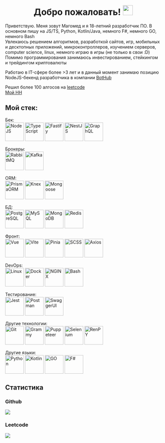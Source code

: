 <h1 align="center">Добро пожаловать!
<img src="https://github.com/blackcater/blackcater/raw/main/images/Hi.gif" height="32"/></h1>

Приветствую. Меня зовут Магомед и я 18-летний разработчик ПО. В основном пишу на JS/TS, Python, Kotlin/Java, немного F#, немного GO, немного Bash<br />
Увлекаюсь решением алгоритмов, разработкой сайтов, игр, мобильных и десктопных приложений, микроконтроллеров, изучением серверов, computer science, linux, немного играю в игры (не только в свои :D)<br />
Помимо программирования занимаюсь инвестированием, стейкингом и трейдингом криптовалюты

Работаю в IT-сфере более >3 лет и в данный момент занимаю позицию NodeJS-бекенд разработчика в компании [BotHub](https://bothub.chat/about-us)

Решил более 100 алгосов на [leetcode](https://leetcode.com/magomed-r) <br />
[Мой HH](https://hh.ru/resume/45acec3bff0d4237350039ed1f57703449325a)

## Мой стек:
Бек:<br />
<img src="https://cdn.jsdelivr.net/gh/devicons/devicon@latest/icons/nodejs/nodejs-original.svg" title="NodeJS" width="60" height="60" />
<img src="https://cdn.jsdelivr.net/gh/devicons/devicon@latest/icons/typescript/typescript-original.svg" title="TypeScript" width="60" height="60" />
<img src="https://cdn.jsdelivr.net/gh/devicons/devicon@latest/icons/fastify/fastify-original.svg" title="Fastify" width="60" height="60" />
<img src="https://cdn.jsdelivr.net/gh/devicons/devicon@latest/icons/nestjs/nestjs-original.svg" title="NestJS" width="60" height="60" />
<img src="https://cdn.jsdelivr.net/gh/devicons/devicon@latest/icons/graphql/graphql-plain.svg" title="GraphQL" width="60" height="60" />


Брокеры:<br />
<img src="https://cdn.jsdelivr.net/gh/devicons/devicon@latest/icons/rabbitmq/rabbitmq-original.svg" title="RabbitMQ" width="60" height="60" />
<img src="https://cdn.jsdelivr.net/gh/devicons/devicon@latest/icons/apachekafka/apachekafka-original.svg" title="Kafka" width="60" height="60" />


ORM:<br />
<img src="https://cdn.jsdelivr.net/gh/devicons/devicon@latest/icons/prisma/prisma-original.svg" title="PrismaORM" width="60" height="60" />
<img src="https://cdn.jsdelivr.net/gh/devicons/devicon@latest/icons/knexjs/knexjs-original.svg" title="Knex" width="60" height="60" />
<img src="https://cdn.jsdelivr.net/gh/devicons/devicon@latest/icons/mongoose/mongoose-original-wordmark.svg" title="Mongoose" width="60" height="60" />

БД:<br/>
<img src="https://cdn.jsdelivr.net/gh/devicons/devicon@latest/icons/postgresql/postgresql-original.svg" title="PostgreSQL" width="60" height="60" />
<img src="https://cdn.jsdelivr.net/gh/devicons/devicon@latest/icons/mysql/mysql-original-wordmark.svg" title="MySQL" width="60" height="60" />
<img src="https://cdn.jsdelivr.net/gh/devicons/devicon@latest/icons/mongodb/mongodb-original-wordmark.svg" title="MongoDB" width="60" height="60" />
<img src="https://cdn.jsdelivr.net/gh/devicons/devicon@latest/icons/redis/redis-original.svg" title="Redis" width="60" height="60" />

Фронт:<br />
<img src="https://cdn.jsdelivr.net/gh/devicons/devicon@latest/icons/vuejs/vuejs-original.svg" title="Vue" width="60" height="60" />
<img src="https://cdn.jsdelivr.net/gh/devicons/devicon@latest/icons/vitejs/vitejs-original.svg" title="Vite" width="60" height="60" />
<img src="https://upload.wikimedia.org/wikipedia/commons/1/1c/Pinialogo.svg" title="Pinia" width="60" height="60" />
<img src="https://cdn.jsdelivr.net/gh/devicons/devicon@latest/icons/sass/sass-original.svg" title="SCSS" width="60" height="60" />
<img src="https://cdn.jsdelivr.net/gh/devicons/devicon@latest/icons/axios/axios-plain.svg" title="Axios" width="60" height="60" />

DevOps:<br/>
<img src="https://cdn.jsdelivr.net/gh/devicons/devicon@latest/icons/linux/linux-original.svg" title="Linux" width="60" height="60" />
<img src="https://cdn.jsdelivr.net/gh/devicons/devicon@latest/icons/docker/docker-original.svg" title="Docker" width="60" height="60" />
<img src="https://cdn.jsdelivr.net/gh/devicons/devicon@latest/icons/nginx/nginx-original.svg" title="NGINX" width="60" height="60" />
<img src="https://cdn.jsdelivr.net/gh/devicons/devicon@latest/icons/bash/bash-original.svg" title="Bash" width="60" height="60" />

Тестирование:<br />
<img src="https://cdn.jsdelivr.net/gh/devicons/devicon@latest/icons/jest/jest-plain.svg" title="Jest" width="60" height="60" />
<img src="https://cdn.jsdelivr.net/gh/devicons/devicon@latest/icons/postman/postman-original.svg" title="Postman" width="60" height="60" />
<img src="https://cdn.jsdelivr.net/gh/devicons/devicon@latest/icons/swagger/swagger-original.svg" title="SwaggerUI" width="60" height="60" />

Другие технологии:<br />
<img src="https://cdn.jsdelivr.net/gh/devicons/devicon@latest/icons/git/git-original.svg" title="Git" width="60" height="60" />
<img src="https://grammy.dev/images/Y.svg" title="Grammy" width="60" height="60" />
<img src="https://www.vectorlogo.zone/logos/pptrdev/pptrdev-icon.svg" title="Puppeteer" width="60" height="60" />
<img src="https://cdn.jsdelivr.net/gh/devicons/devicon@latest/icons/selenium/selenium-original.svg" title="Selenium" width="60" height="60" />
<img src="https://cdn.jsdelivr.net/gh/devicons/devicon@latest/icons/renpy/renpy-original.svg" title="RenPY" width="60" height="60" />

Другие языки:<br />
<img src="https://cdn.jsdelivr.net/gh/devicons/devicon@latest/icons/python/python-original.svg" title="Python" width="60" height="60" />
<img src="https://cdn.jsdelivr.net/gh/devicons/devicon@latest/icons/kotlin/kotlin-original.svg" title="Kotlin" width="60" height="60" />
<img src="https://cdn.jsdelivr.net/gh/devicons/devicon@latest/icons/go/go-original.svg" title="GO" width="60" height="60" />
<img src="https://cdn.jsdelivr.net/gh/devicons/devicon@latest/icons/fsharp/fsharp-original.svg" title="F#" width="60" height="60" />

## Статистика

### Github

<img align=top src="https://github-readme-stats.vercel.app/api/top-langs/?username=magomed-r&layout=pie&theme=vision-friendly-dark" />

### Leetcode

<img src="https://leetcard.jacoblin.cool/magomed-r?theme=dark&font=patrick_hand" />
